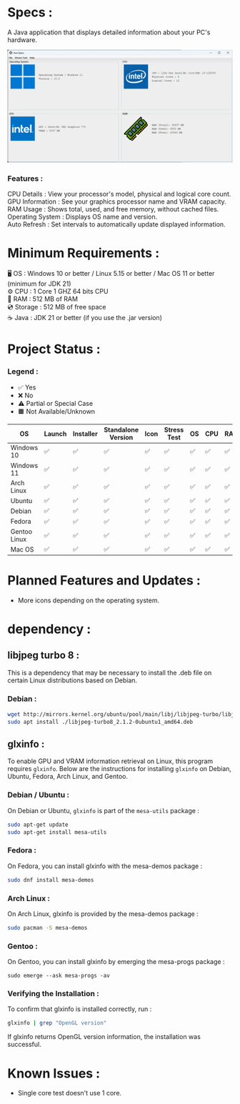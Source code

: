 # Specs :

A Java application that displays detailed information about your PC's hardware.

![img.png](img.png)

### Features :

CPU Details : View your processor's model, physical and logical core count.  
GPU Information : See your graphics processor name and VRAM capacity.  
RAM Usage : Shows total, used, and free memory, without cached files.  
Operating System : Displays OS name and version.  
Auto Refresh : Set intervals to automatically update displayed information.

# Minimum Requirements :

🖥️ OS : Windows 10 or better / Linux 5.15 or better / Mac OS 11 or better (minimum for JDK 21)  
⚙️ CPU : 1 Core 1 GHZ 64 bits CPU  
💾 RAM : 512 MB of RAM  
💿 Storage : 512 MB of free space  
☕ Java : JDK 21 or better (if you use the .jar version)

# Project Status :

### Legend :
- ✅ Yes
- ❌ No
- ⚠️ Partial or Special Case
- 🟧 Not Available/Unknown

| OS            | Launch    | Installer | Standalone Version   | Icon | Stress Test | OS | CPU  | RAM  | VRAM  |
|---------------|-----------|-----------|----------------------|------|-------------|----|------|------|-------|
| Windows 10    | ✅        | ✅        | ✅                  | ✅   | ✅          | ✅ | ✅  | ✅   | ✅    |
| Windows 11    | ✅        | ✅        | ✅                  | ✅   | ✅          | ✅ | ✅  | ✅   | ✅    |
| Arch Linux    | ✅        | ✅        | ✅                  | ✅   | ✅          | ✅ | ✅  | ✅   | ✅    |
| Ubuntu        | ✅        | ✅        | ✅                  | ✅   | ✅          | ✅ | ✅  | ✅   | ✅    |
| Debian        | ✅        | ✅        | ✅                  | ✅   | ✅          | ✅ | ✅  | ✅   | ✅    |
| Fedora        | ✅        | ✅        | ✅                  | ✅   | ✅          | ✅ | ✅  | ✅   | ✅    |
| Gentoo Linux  | ✅        | ✅        | ✅                  | ✅   | ✅          | ✅ | ✅  | ✅   | ✅    |
| Mac OS        | ✅        | ✅        | ✅                  | ✅   | ✅          | ✅ | ✅  | ✅   | ✅    |

# Planned Features and Updates :

- More icons depending on the operating system.

# dependency :

## libjpeg turbo 8 :

This is a dependency that may be necessary to install the .deb file on certain Linux distributions based on Debian.

### Debian :

```bash
wget http://mirrors.kernel.org/ubuntu/pool/main/libj/libjpeg-turbo/libjpeg-turbo8_2.1.2-0ubuntu1_amd64.deb  
sudo apt install ./libjpeg-turbo8_2.1.2-0ubuntu1_amd64.deb
```

## glxinfo :

To enable GPU and VRAM information retrieval on Linux, this program requires `glxinfo`. Below are the instructions for installing `glxinfo` on Debian, Ubuntu, Fedora, Arch Linux, and Gentoo.

### Debian / Ubuntu :
On Debian or Ubuntu, `glxinfo` is part of the `mesa-utils` package :
```bash
sudo apt-get update
sudo apt-get install mesa-utils
```
### Fedora :
On Fedora, you can install glxinfo with the mesa-demos package :
```bash
sudo dnf install mesa-demos
```
### Arch Linux :
On Arch Linux, glxinfo is provided by the mesa-demos package :
```bash
sudo pacman -S mesa-demos
```
### Gentoo :
On Gentoo, you can install glxinfo by emerging the mesa-progs package :
```
sudo emerge --ask mesa-progs -av
```
### Verifying the Installation :
To confirm that glxinfo is installed correctly, run :
```bash
glxinfo | grep "OpenGL version"
```
If glxinfo returns OpenGL version information, the installation was successful.

# Known Issues :
- Single core test doesn't use 1 core.